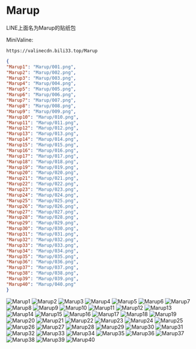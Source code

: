 # Marup

LINE上面名为Marup的贴纸包

MiniValine:

`https://valinecdn.bili33.top/Marup`

```json
{
"Marup1": "Marup/001.png",
"Marup2": "Marup/002.png",
"Marup3": "Marup/003.png",
"Marup4": "Marup/004.png",
"Marup5": "Marup/005.png",
"Marup6": "Marup/006.png",
"Marup7": "Marup/007.png",
"Marup8": "Marup/008.png",
"Marup9": "Marup/009.png",
"Marup10": "Marup/010.png",
"Marup11": "Marup/011.png",
"Marup12": "Marup/012.png",
"Marup13": "Marup/013.png",
"Marup14": "Marup/014.png",
"Marup15": "Marup/015.png",
"Marup16": "Marup/016.png",
"Marup17": "Marup/017.png",
"Marup18": "Marup/018.png",
"Marup19": "Marup/019.png",
"Marup20": "Marup/020.png",
"Marup21": "Marup/021.png",
"Marup22": "Marup/022.png",
"Marup23": "Marup/023.png",
"Marup24": "Marup/024.png",
"Marup25": "Marup/025.png",
"Marup26": "Marup/026.png",
"Marup27": "Marup/027.png",
"Marup28": "Marup/028.png",
"Marup29": "Marup/029.png",
"Marup30": "Marup/030.png",
"Marup31": "Marup/031.png",
"Marup32": "Marup/032.png",
"Marup33": "Marup/033.png",
"Marup34": "Marup/034.png",
"Marup35": "Marup/035.png",
"Marup36": "Marup/036.png",
"Marup37": "Marup/037.png",
"Marup38": "Marup/038.png",
"Marup39": "Marup/039.png",
"Marup40": "Marup/040.png"
}
```
![Marup1](https://valinecdn.bili33.top/Marup/001.png)
![Marup2](https://valinecdn.bili33.top/Marup/002.png)
![Marup3](https://valinecdn.bili33.top/Marup/003.png)
![Marup4](https://valinecdn.bili33.top/Marup/004.png)
![Marup5](https://valinecdn.bili33.top/Marup/005.png)
![Marup6](https://valinecdn.bili33.top/Marup/006.png)
![Marup7](https://valinecdn.bili33.top/Marup/007.png)
![Marup8](https://valinecdn.bili33.top/Marup/008.png)
![Marup9](https://valinecdn.bili33.top/Marup/009.png)
![Marup10](https://valinecdn.bili33.top/Marup/010.png)
![Marup11](https://valinecdn.bili33.top/Marup/011.png)
![Marup12](https://valinecdn.bili33.top/Marup/012.png)
![Marup13](https://valinecdn.bili33.top/Marup/013.png)
![Marup14](https://valinecdn.bili33.top/Marup/014.png)
![Marup15](https://valinecdn.bili33.top/Marup/015.png)
![Marup16](https://valinecdn.bili33.top/Marup/016.png)
![Marup17](https://valinecdn.bili33.top/Marup/017.png)
![Marup18](https://valinecdn.bili33.top/Marup/018.png)
![Marup19](https://valinecdn.bili33.top/Marup/019.png)
![Marup20](https://valinecdn.bili33.top/Marup/020.png)
![Marup21](https://valinecdn.bili33.top/Marup/021.png)
![Marup22](https://valinecdn.bili33.top/Marup/022.png)
![Marup23](https://valinecdn.bili33.top/Marup/023.png)
![Marup24](https://valinecdn.bili33.top/Marup/024.png)
![Marup25](https://valinecdn.bili33.top/Marup/025.png)
![Marup26](https://valinecdn.bili33.top/Marup/026.png)
![Marup27](https://valinecdn.bili33.top/Marup/027.png)
![Marup28](https://valinecdn.bili33.top/Marup/028.png)
![Marup29](https://valinecdn.bili33.top/Marup/029.png)
![Marup30](https://valinecdn.bili33.top/Marup/030.png)
![Marup31](https://valinecdn.bili33.top/Marup/031.png)
![Marup32](https://valinecdn.bili33.top/Marup/032.png)
![Marup33](https://valinecdn.bili33.top/Marup/033.png)
![Marup34](https://valinecdn.bili33.top/Marup/034.png)
![Marup35](https://valinecdn.bili33.top/Marup/035.png)
![Marup36](https://valinecdn.bili33.top/Marup/036.png)
![Marup37](https://valinecdn.bili33.top/Marup/037.png)
![Marup38](https://valinecdn.bili33.top/Marup/038.png)
![Marup39](https://valinecdn.bili33.top/Marup/039.png)
![Marup40](https://valinecdn.bili33.top/Marup/040.png)